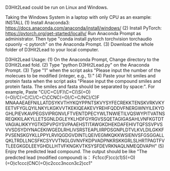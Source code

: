 D3Hit2Lead could be run on Linux and Windows.

Taking the Windows System in a laptop with only CPU as an example:
INSTALL
(1) Install Anaconda3: https://docs.anaconda.com/anaconda/install/windows/
(2) Install PyTorch: https://pytorch.org/get-started/locally/
    Run Anaconda Prompt as administrator. Then type "conda install pytorch torchvision torchaudio cpuonly -c pytorch" on the Anaconda Prompt.
(3) Download the whole folder of D3Hit2Lead to your local computer.

D3Hit2Lead Usage:
(1) On the Anaconda Prompt, Change directory to the D3Hit2Lead fold.
(2) Type "python  D3Hit2Lead.py" on the Anaconda Prompt.
(3) Type "1" when the script asks "Please input the number of the molecues to be modified (integer, e.g., 1):"
(4) Paste your hit smiles and protein fasta when the script asks "Please input the compound smiles and protein fasta. The smiles and fasta should be separated by space:". For example, Paste "C(/C=C(/F)\C=C(\S(=O)(=O)/C(=C/C)/C=C\CCNC(=O)/C=C/NC)/C)F MNAAAEAEFNILLATDSYKVTHYKQYPPNTSKVYSYFECREKKTENSKVRKVKYEETVFYGLQYILNKYLKGKVVTKEKIQEAKEVYREHFQDDVFNERGWNYILEKYDGHLPIEVKAVPEGSVIPRGNVLFTVENTDPECYWLTNWIETILVQSWYPITVATNSREQKKILAKYLLETSGNLDGLEYKLHDFGYRGVSSQETAGIGASAHLVNFKGTDTVAGIALIKKYYGTKDPVPGYSVPAAEHSTITAWGKDHEKDAFEHIVTQFSSVPVSVVSDSYDIYNACEKIWGEDLRHLIVSRSTEAPLIIRPDSGNPLDTVLKVLDILGKKFPVSENSKGYKLLPPYLRVIQGDGVDINTLQEIVEGMKQKKWSIENVSFGSGGALLQKLTRDLLNCSFKCSYVVTNGLGVNVFKDPVADPNKRSKKGRLSLHRTPAGTFVTLEEGKGDLEEYGHDLLHTVFKNGKVTKSYSFDEVRKNAQLNMEQDVAPH"
(5) Enjoy the predicted lead compound. The output should be like "The predicted lead (modified compound) is： Fc1cc(F)cc(c1)S(=O)(=O)c1ccc(CNC(=O)c2ccc3nccn3c2)cc1"
